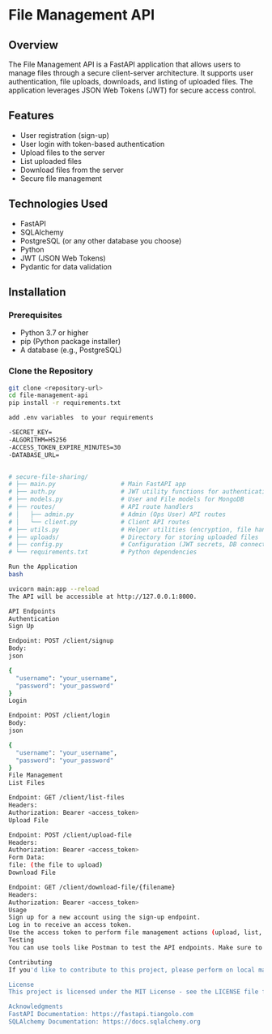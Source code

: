 # File Management API

## Overview

The File Management API is a FastAPI application that allows users to manage files through a secure client-server architecture. It supports user authentication, file uploads, downloads, and listing of uploaded files. The application leverages JSON Web Tokens (JWT) for secure access control.

## Features

- User registration (sign-up)
- User login with token-based authentication
- Upload files to the server
- List uploaded files
- Download files from the server
- Secure file management

## Technologies Used

- FastAPI
- SQLAlchemy
- PostgreSQL (or any other database you choose)
- Python
- JWT (JSON Web Tokens)
- Pydantic for data validation

## Installation

### Prerequisites

- Python 3.7 or higher
- pip (Python package installer)
- A database (e.g., PostgreSQL)


### Clone the Repository

```bash
git clone <repository-url>
cd file-management-api
pip install -r requirements.txt

add .env variables  to your requirements 

-SECRET_KEY=
-ALGORITHM=HS256
-ACCESS_TOKEN_EXPIRE_MINUTES=30
-DATABASE_URL=


# secure-file-sharing/
# ├── main.py                  # Main FastAPI app
# ├── auth.py                  # JWT utility functions for authentication
# ├── models.py                # User and File models for MongoDB
# ├── routes/                  # API route handlers
# │   ├── admin.py             # Admin (Ops User) API routes
# │   └── client.py            # Client API routes
# ├── utils.py                 # Helper utilities (encryption, file handling)
# ├── uploads/                 # Directory for storing uploaded files
# ├── config.py                # Configuration (JWT secrets, DB connection)
# └── requirements.txt         # Python dependencies

Run the Application
bash

uvicorn main:app --reload
The API will be accessible at http://127.0.0.1:8000.

API Endpoints
Authentication
Sign Up

Endpoint: POST /client/signup
Body:
json

{
  "username": "your_username",
  "password": "your_password"
}
Login

Endpoint: POST /client/login
Body:
json

{
  "username": "your_username",
  "password": "your_password"
}
File Management
List Files

Endpoint: GET /client/list-files
Headers:
Authorization: Bearer <access_token>
Upload File

Endpoint: POST /client/upload-file
Headers:
Authorization: Bearer <access_token>
Form Data:
file: (the file to upload)
Download File

Endpoint: GET /client/download-file/{filename}
Headers:
Authorization: Bearer <access_token>
Usage
Sign up for a new account using the sign-up endpoint.
Log in to receive an access token.
Use the access token to perform file management actions (upload, list, download).
Testing
You can use tools like Postman to test the API endpoints. Make sure to set the correct headers and body as specified in the API Endpoints section.

Contributing
If you'd like to contribute to this project, please perform on local machine

License
This project is licensed under the MIT License - see the LICENSE file for details.

Acknowledgments
FastAPI Documentation: https://fastapi.tiangolo.com
SQLAlchemy Documentation: https://docs.sqlalchemy.org
